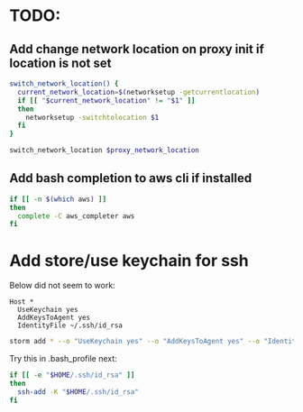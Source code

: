 # TODO:

## Add change network location on proxy init if location is not set

<!--
Usage: networksetup -getcurrentlocation
	Display the name of the current location.
Usage: networksetup -listlocations
	List all of the locations.
Usage: networksetup -createlocation <location name> [populate]
	Create a new network location with the spcified name.
	If the optional term "populate" is included, the location will be populated with the default services.
Usage: networksetup -deletelocation <location name>
	Delete the location.
Usage: networksetup -switchtolocation <location name>
	Make the specified location the current location.
-->

```bash
switch_network_location() {
  current_network_location=$(networksetup -getcurrentlocation)
  if [[ "$current_network_location" != "$1" ]]
  then
    networksetup -switchtolocation $1
  fi
}

switch_network_location $proxy_network_location
```


## Add bash completion to aws cli if installed
```bash
if [[ -n $(which aws) ]]
then
  complete -C aws_completer aws
fi
```


# Add store/use keychain for ssh

Below did not seem to work:
```
Host *
  UseKeychain yes
  AddKeysToAgent yes
  IdentityFile ~/.ssh/id_rsa
```

```bash
storm add * --o "UseKeychain yes" --o "AddKeysToAgent yes" --o "IdentityFile ~/.ssh/id_rsa"
```

Try this in .bash_profile next:
```bash
if [[ -e "$HOME/.ssh/id_rsa" ]]
then
  ssh-add -K "$HOME/.ssh/id_rsa"
fi
```
